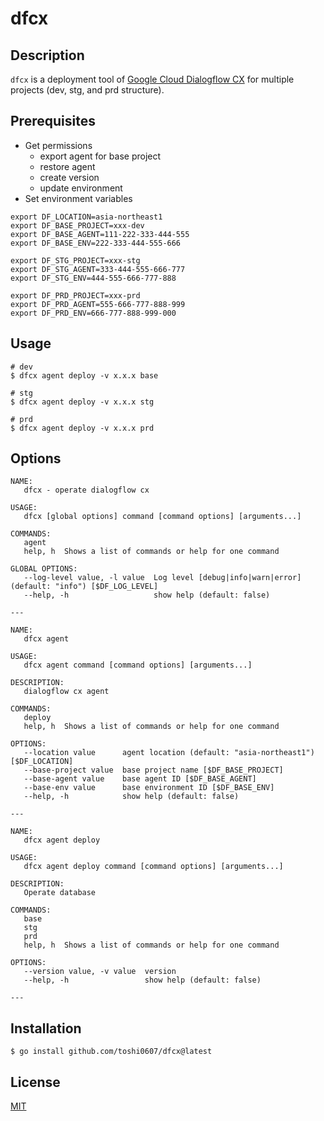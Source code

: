 # dfcx

## Description

`dfcx` is a deployment tool of [Google Cloud Dialogflow CX](https://cloud.google.com/dialogflow/cx/docs) for multiple projects (dev, stg, and prd structure).

## Prerequisites

- Get permissions
  - export agent for base project
  - restore agent 
  - create version
  - update environment
- Set environment variables

```shell
export DF_LOCATION=asia-northeast1
export DF_BASE_PROJECT=xxx-dev
export DF_BASE_AGENT=111-222-333-444-555
export DF_BASE_ENV=222-333-444-555-666

export DF_STG_PROJECT=xxx-stg
export DF_STG_AGENT=333-444-555-666-777
export DF_STG_ENV=444-555-666-777-888

export DF_PRD_PROJECT=xxx-prd
export DF_PRD_AGENT=555-666-777-888-999
export DF_PRD_ENV=666-777-888-999-000
```

## Usage

```shell
# dev
$ dfcx agent deploy -v x.x.x base

# stg
$ dfcx agent deploy -v x.x.x stg 

# prd
$ dfcx agent deploy -v x.x.x prd
```

## Options

```shell
NAME:
   dfcx - operate dialogflow cx

USAGE:
   dfcx [global options] command [command options] [arguments...]

COMMANDS:
   agent    
   help, h  Shows a list of commands or help for one command

GLOBAL OPTIONS:
   --log-level value, -l value  Log level [debug|info|warn|error] (default: "info") [$DF_LOG_LEVEL]
   --help, -h                   show help (default: false)

---

NAME:
   dfcx agent

USAGE:
   dfcx agent command [command options] [arguments...]

DESCRIPTION:
   dialogflow cx agent

COMMANDS:
   deploy   
   help, h  Shows a list of commands or help for one command

OPTIONS:
   --location value      agent location (default: "asia-northeast1") [$DF_LOCATION]
   --base-project value  base project name [$DF_BASE_PROJECT]
   --base-agent value    base agent ID [$DF_BASE_AGENT]
   --base-env value      base environment ID [$DF_BASE_ENV]
   --help, -h            show help (default: false)

---

NAME:
   dfcx agent deploy

USAGE:
   dfcx agent deploy command [command options] [arguments...]

DESCRIPTION:
   Operate database

COMMANDS:
   base     
   stg      
   prd      
   help, h  Shows a list of commands or help for one command

OPTIONS:
   --version value, -v value  version
   --help, -h                 show help (default: false)

---
```

## Installation

```shell
$ go install github.com/toshi0607/dfcx@latest
```

## License

[MIT](./LICENSE)
